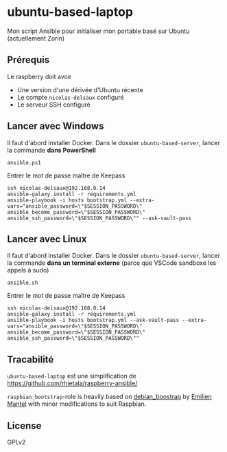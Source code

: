 # ubuntu-based-laptop

Mon script Ansible pour initialiser mon portable basé sur Ubuntu (actuellement Zorin)

## Prérequis

Le raspberry doit avoir

* Une version d'une dérivée d'Ubuntu récente
* Le compte `nicolas-delsaux` configuré
* Le serveur SSH configuré

## Lancer avec Windows

Il faut d'abord installer Docker.
Dans le dossier `ubuntu-based-server`, lancer la commande **dans PowerShell**

    ansible.ps1

Entrer le mot de passe maître de Keepass

    ssh nicolas-delsaux@192.168.0.14
    ansible-galaxy install -r requirements.yml
    ansible-playbook -i hosts bootstrap.yml --extra-vars="ansible_password=\"$SESSION_PASSWORD\" ansible_become_password=\"$SESSION_PASSWORD\" ansible_ssh_password=\"$SESSION_PASSWORD\"" --ask-vault-pass

## Lancer avec Linux

Il faut d'abord installer Docker.
Dans le dossier `ubuntu-based-server`, lancer la commande **dans un terminal externe** (parce que VSCode sandboxe les appels à sudo)

    ansible.sh

Entrer le mot de passe maître de Keepass

    ssh nicolas-delsaux@192.168.0.14
    ansible-galaxy install -r requirements.yml
    ansible-playbook -i hosts bootstrap.yml --ask-vault-pass --extra-vars="ansible_password=\"$SESSION_PASSWORD\" ansible_become_password=\"$SESSION_PASSWORD\" ansible_ssh_password=\"$SESSION_PASSWORD\""

## Tracabilité

`ubuntu-based-laptop` est une simplification de https://github.com/rhietala/raspberry-ansible/

`raspbian_bootstrap`-role is heavily based on
[debian_boostrap](https://github.com/HanXHX/ansible-debian-bootstrap) by
[Emilien Mantel](https://twitter.com/hanxhx_) with minor modifications to
suit Raspbian.

## License

GPLv2
